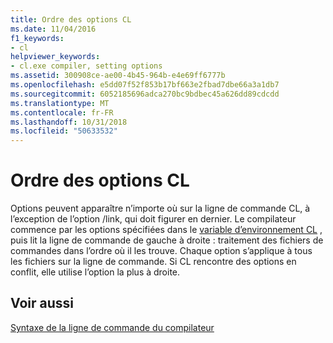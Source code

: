 ```yaml
---
title: Ordre des options CL
ms.date: 11/04/2016
f1_keywords:
- cl
helpviewer_keywords:
- cl.exe compiler, setting options
ms.assetid: 300908ce-ae00-4b45-964b-e4e69ff6777b
ms.openlocfilehash: e5dd07f52f853b17bf663e2fbad7dbe66a3a1db7
ms.sourcegitcommit: 6052185696adca270bc9bdbec45a626dd89cdcdd
ms.translationtype: MT
ms.contentlocale: fr-FR
ms.lasthandoff: 10/31/2018
ms.locfileid: "50633532"
---
```

# <a name="order-of-cl-options"></a>Ordre des options CL

Options peuvent apparaître n’importe où sur la ligne de commande CL, à l’exception de l’option /link, qui doit figurer en dernier. Le compilateur commence par les options spécifiées dans le [variable d’environnement CL](../../build/reference/cl-environment-variables.md) , puis lit la ligne de commande de gauche à droite : traitement des fichiers de commandes dans l’ordre où il les trouve. Chaque option s’applique à tous les fichiers sur la ligne de commande. Si CL rencontre des options en conflit, elle utilise l’option la plus à droite.

## <a name="see-also"></a>Voir aussi

[Syntaxe de la ligne de commande du compilateur](../../build/reference/compiler-command-line-syntax.md)